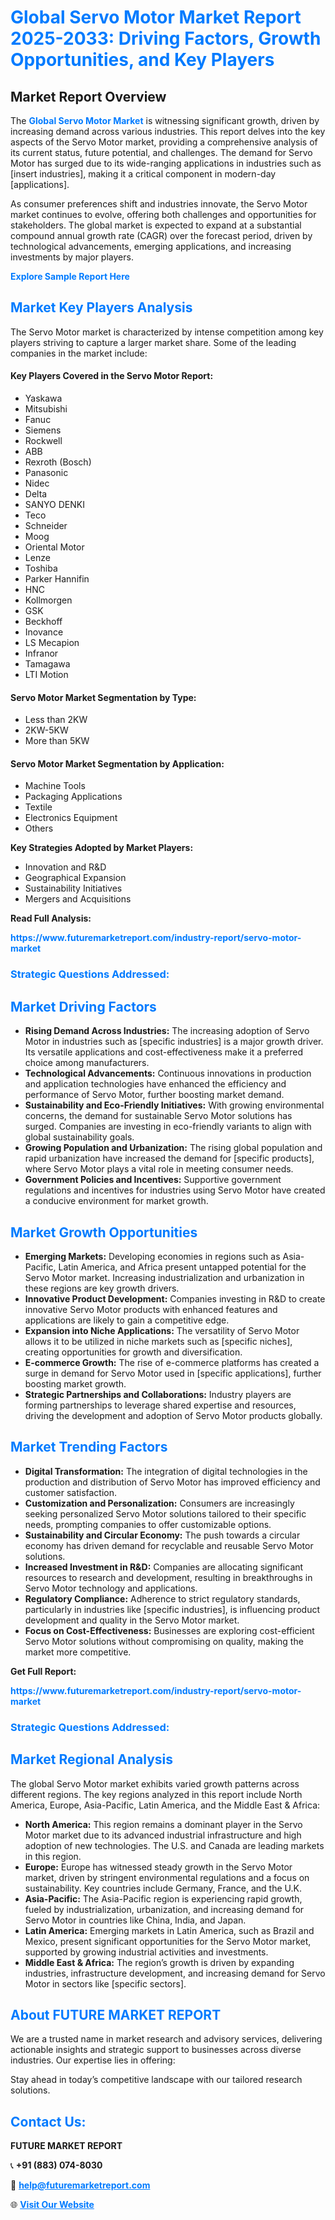 <h1 style="color: #007BFF;">Global Servo Motor Market Report 2025-2033: Driving Factors, Growth Opportunities, and Key Players</h1>

<section id="overview">
<h2>Market Report Overview</h2>
<p>The <a href="https://www.futuremarketreport.com/industry-report/servo-motor-market" style="color: #007BFF; text-decoration: none;"><strong>Global Servo Motor Market</strong></a> is witnessing significant growth, driven by increasing demand across various industries. This report delves into the key aspects of the Servo Motor market, providing a comprehensive analysis of its current status, future potential, and challenges. The demand for Servo Motor has surged due to its wide-ranging applications in industries such as [insert industries], making it a critical component in modern-day [applications].</p>
<p>As consumer preferences shift and industries innovate, the Servo Motor market continues to evolve, offering both challenges and opportunities for stakeholders. The global market is expected to expand at a substantial compound annual growth rate (CAGR) over the forecast period, driven by technological advancements, emerging applications, and increasing investments by major players.</p>
</section>

<section id="overview">
<p><a href="https://www.futuremarketreport.com/request-sample/reportId=50349" style="color: #007BFF; text-decoration: none;"><strong>Explore Sample Report Here</strong></a></p>
</section>

<section id="key-players">
<h2 style="color: #007BFF;">Market Key Players Analysis</h2>
<p>The Servo Motor market is characterized by intense competition among key players striving to capture a larger market share. Some of the leading companies in the market include:</p>
<h4>Key Players Covered in the Servo Motor Report:</h4>
<ul><li>Yaskawa</li><li>Mitsubishi</li><li>Fanuc</li><li>Siemens</li><li>Rockwell</li><li>ABB</li><li>Rexroth (Bosch)</li><li>Panasonic</li><li>Nidec</li><li>Delta</li><li>SANYO DENKI</li><li>Teco</li><li>Schneider</li><li>Moog</li><li>Oriental Motor</li><li>Lenze</li><li>Toshiba</li><li>Parker Hannifin</li><li>HNC</li><li>Kollmorgen</li><li>GSK</li><li>Beckhoff</li><li>Inovance</li><li>LS Mecapion</li><li>Infranor</li><li>Tamagawa</li><li>LTI Motion</li></ul>
<h4>Servo Motor Market Segmentation by Type:</h4>
<ul><li>Less than 2KW</li><li>2KW-5KW</li><li>More than 5KW</li></ul>

<h4>Servo Motor Market Segmentation by Application:</h4>
<ul><li>Machine Tools</li><li>Packaging Applications</li><li>Textile</li><li>Electronics Equipment</li><li>Others</li></ul>
<p><strong>Key Strategies Adopted by Market Players:</strong></p>
<ul>
<li>Innovation and R&D</li>
<li>Geographical Expansion</li>
<li>Sustainability Initiatives</li>
<li>Mergers and Acquisitions</li>
</ul>
</section>

<section>
<p><strong>Read Full Analysis: </strong></p><a href="https://www.futuremarketreport.com/industry-report/servo-motor-market" style="color: #007BFF; text-decoration: none;"><strong>https://www.futuremarketreport.com/industry-report/servo-motor-market</strong></a>
<h3 style="color: #007BFF;">Strategic Questions Addressed:</h3>
</section>

<section id="driving-factors">
<h2 style="color: #007BFF;">Market Driving Factors</h2>
<ul>
<li><strong>Rising Demand Across Industries:</strong> The increasing adoption of Servo Motor in industries such as [specific industries] is a major growth driver. Its versatile applications and cost-effectiveness make it a preferred choice among manufacturers.</li>
<li><strong>Technological Advancements:</strong> Continuous innovations in production and application technologies have enhanced the efficiency and performance of Servo Motor, further boosting market demand.</li>
<li><strong>Sustainability and Eco-Friendly Initiatives:</strong> With growing environmental concerns, the demand for sustainable Servo Motor solutions has surged. Companies are investing in eco-friendly variants to align with global sustainability goals.</li>
<li><strong>Growing Population and Urbanization:</strong> The rising global population and rapid urbanization have increased the demand for [specific products], where Servo Motor plays a vital role in meeting consumer needs.</li>
<li><strong>Government Policies and Incentives:</strong> Supportive government regulations and incentives for industries using Servo Motor have created a conducive environment for market growth.</li>
</ul>
</section>

<section id="growth-opportunities">
<h2 style="color: #007BFF;">Market Growth Opportunities</h2>
<ul>
<li><strong>Emerging Markets:</strong> Developing economies in regions such as Asia-Pacific, Latin America, and Africa present untapped potential for the Servo Motor market. Increasing industrialization and urbanization in these regions are key growth drivers.</li>
<li><strong>Innovative Product Development:</strong> Companies investing in R&D to create innovative Servo Motor products with enhanced features and applications are likely to gain a competitive edge.</li>
<li><strong>Expansion into Niche Applications:</strong> The versatility of Servo Motor allows it to be utilized in niche markets such as [specific niches], creating opportunities for growth and diversification.</li>
<li><strong>E-commerce Growth:</strong> The rise of e-commerce platforms has created a surge in demand for Servo Motor used in [specific applications], further boosting market growth.</li>
<li><strong>Strategic Partnerships and Collaborations:</strong> Industry players are forming partnerships to leverage shared expertise and resources, driving the development and adoption of Servo Motor products globally.</li>
</ul>
</section>

<section id="trending-factors">
<h2 style="color: #007BFF;">Market Trending Factors</h2>
<ul>
<li><strong>Digital Transformation:</strong> The integration of digital technologies in the production and distribution of Servo Motor has improved efficiency and customer satisfaction.</li>
<li><strong>Customization and Personalization:</strong> Consumers are increasingly seeking personalized Servo Motor solutions tailored to their specific needs, prompting companies to offer customizable options.</li>
<li><strong>Sustainability and Circular Economy:</strong> The push towards a circular economy has driven demand for recyclable and reusable Servo Motor solutions.</li>
<li><strong>Increased Investment in R&D:</strong> Companies are allocating significant resources to research and development, resulting in breakthroughs in Servo Motor technology and applications.</li>
<li><strong>Regulatory Compliance:</strong> Adherence to strict regulatory standards, particularly in industries like [specific industries], is influencing product development and quality in the Servo Motor market.</li>
<li><strong>Focus on Cost-Effectiveness:</strong> Businesses are exploring cost-efficient Servo Motor solutions without compromising on quality, making the market more competitive.</li>
</ul>
</section>

<section>
<p><strong>Get Full Report: </strong></p><a href="https://www.futuremarketreport.com/industry-report/servo-motor-market" style="color: #007BFF; text-decoration: none;"><strong>https://www.futuremarketreport.com/industry-report/servo-motor-market</strong></a>
<h3 style="color: #007BFF;">Strategic Questions Addressed:</h3>
</section>


<section id="regional-analysis">
<h2 style="color: #007BFF;">Market Regional Analysis</h2>
<p>The global Servo Motor market exhibits varied growth patterns across different regions. The key regions analyzed in this report include North America, Europe, Asia-Pacific, Latin America, and the Middle East & Africa:</p>
<ul>
<li><strong>North America:</strong> This region remains a dominant player in the Servo Motor market due to its advanced industrial infrastructure and high adoption of new technologies. The U.S. and Canada are leading markets in this region.</li>
<li><strong>Europe:</strong> Europe has witnessed steady growth in the Servo Motor market, driven by stringent environmental regulations and a focus on sustainability. Key countries include Germany, France, and the U.K.</li>
<li><strong>Asia-Pacific:</strong> The Asia-Pacific region is experiencing rapid growth, fueled by industrialization, urbanization, and increasing demand for Servo Motor in countries like China, India, and Japan.</li>
<li><strong>Latin America:</strong> Emerging markets in Latin America, such as Brazil and Mexico, present significant opportunities for the Servo Motor market, supported by growing industrial activities and investments.</li>
<li><strong>Middle East & Africa:</strong> The region’s growth is driven by expanding industries, infrastructure development, and increasing demand for Servo Motor in sectors like [specific sectors].</li>
</ul>
</section>

<footer>
<h2 style="color: #007BFF;">About FUTURE MARKET REPORT</h2>
<p>We are a trusted name in market research and advisory services, delivering actionable insights and strategic support to businesses across diverse industries. Our expertise lies in offering:</p>

<p>Stay ahead in today’s competitive landscape with our tailored research solutions.</p>

<h2 style="color: #007BFF;">Contact Us:</h2>
<p><strong>FUTURE MARKET REPORT</strong></p>
<p>📞 <strong>+91 (883) 074-8030</strong></p>
<p>📧 <strong><a href="mailto:help@futuremarketreport.com" style="color: #007BFF;">help@futuremarketreport.com</a></strong></p>
<p>🌐 <strong><a href="https://www.futuremarketreport.com/" style="color: #007BFF;">Visit Our Website</a></strong></p>
</footer>